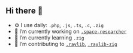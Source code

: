 ## Hi there 👋

- ⚙️ I use daily: `.php`, `.js`, `.ts`, `.c`, `.zig`
- 🔭 I’m currently working on [`.space-researcher`](https://github.com/maiconpintoabreu/space-researcher)
- 🌱 I’m currently learning `.zig`
- 👯 I’m contributing to [`.raylib`](https://github.com/raysan5/raylib), [`.raylib-zig`](https://github.com/raylib-zig/raylib-zig)
